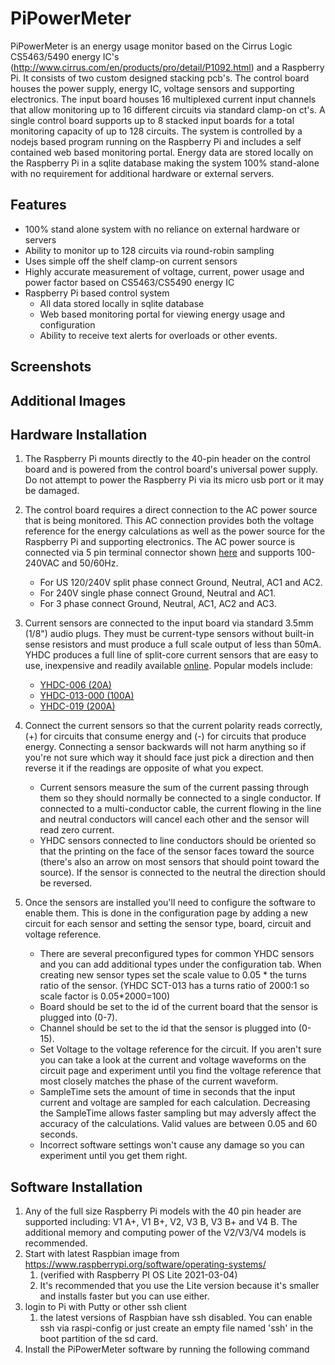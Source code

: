 PiPowerMeter
=====

PiPowerMeter is an energy usage monitor based on the Cirrus Logic CS5463/5490 energy IC's (http://www.cirrus.com/en/products/pro/detail/P1092.html) and a Raspberry Pi.  It consists of two custom designed stacking pcb's.  The control board houses the power supply, energy IC, voltage sensors and supporting electronics.  The input board houses 16 multiplexed current input channels that allow monitoring up to 16 different circuits via standard clamp-on ct's.  A single control board supports up to 8 stacked input boards for a total monitoring capacity of up to 128 circuits.
The system is controlled by a nodejs based program running on the Raspberry Pi and includes a self contained web based monitoring portal.  Energy data are stored locally on the Raspberry Pi in a sqlite database making the system 100% stand-alone with no requirement for additional hardware or external servers.



Features
--------
 - 100% stand alone system with no reliance on external hardware or servers
 - Ability to monitor up to 128 circuits via round-robin sampling
 - Uses simple off the shelf clamp-on current sensors
 - Highly accurate measurement of voltage, current, power usage and power factor based on CS5463/CS5490 energy IC
 - Raspberry Pi based control system
   * All data stored locally in sqlite database
   * Web based monitoring portal for viewing energy usage and configuration
   * Ability to receive text alerts for overloads or other events.

Screenshots
-----------


Additional Images
-----------------

Hardware Installation
---------------------
1. The Raspberry Pi mounts directly to the 40-pin header on the control board and is powered from the control board's universal power supply.  Do not attempt to power the Raspberry Pi via its micro usb port or it may be damaged.
2. The control board requires a direct connection to the AC power source that is being monitored.  This AC connection provides both the voltage reference for the energy calculations as well as the power source for the Raspberry Pi and supporting electronics.  The AC power source is connected via 5 pin terminal connector shown [here](https://raw.githubusercontent.com/crjens/PiPowerMeter/master/Documentation/ACIn.jpg) and supports 100-240VAC and 50/60Hz.  

	- For US 120/240V split phase connect Ground, Neutral, AC1 and AC2.
	- For 240V single phase connect Ground, Neutral and AC1.
	- For 3 phase connect Ground, Neutral, AC1, AC2 and AC3.
3. Current sensors are connected to the input board via standard 3.5mm (1/8") audio plugs.  They must be current-type sensors without built-in sense resistors and must produce a full scale output of less than 50mA.  YHDC produces a full line of split-core current sensors that are easy to use, inexpensive and readily available [online](https://www.ebay.com/sch/i.html?_from=R40&_trksid=m570.l1313&_nkw=yhdc+sct013+sct006+sct019&_sacat=0&LH_TitleDesc=0&_osacat=0&_odkw=yhdc+sct013+sctoo0+sct019&LH_TitleDesc=0). Popular models include:
	- [YHDC-006 (20A)](http://en.yhdc.com/product1311.html?productId=612)
	- [YHDC-013-000 (100A)](http://en.yhdc.com/product1311.html?productId=401)
	- [YHDC-019 (200A)](http://en.yhdc.com/product1311.html?productId=380)
4. Connect the current sensors so that the current polarity reads correctly, (+) for circuits that consume energy and (-) for circuits that produce energy.  Connecting a sensor backwards will not harm anything so if you're not sure which way it should face just pick a direction and then reverse it if the readings are opposite of what you expect. 
	- Current sensors measure the sum of the current passing through them so they should normally be connected to a single conductor.  If connected to a multi-conductor cable, the current flowing in the line and neutral conductors will cancel each other and the sensor will read zero current.
	- YHDC sensors connected to line conductors should be oriented so that the printing on the face of the sensor faces toward the source (there's also an arrow on most sensors that should point toward the source).  If the sensor is connected to the neutral the direction should be reversed.  
5. Once the sensors are installed you'll need to configure the software to enable them.  This is done in the configuration page by adding a new circuit for each sensor and setting the sensor type, board, circuit and voltage reference.
	- There are several preconfigured types for common YHDC sensors and you can add additional types under the configuration tab.  When creating new sensor types set the scale value to 0.05 * the turns ratio of the sensor.  (YHDC SCT-013 has a turns ratio of 2000:1 so scale factor is 0.05*2000=100)
	- Board should be set to the id of the current board that the sensor is plugged into (0-7).
	- Channel should be set to the id that the sensor is plugged into (0-15).
	- Set Voltage to the voltage reference for the circuit.  If you aren't sure you can take a look at the current and voltage waveforms on the circuit page and experiment until you find the voltage reference that most closely matches the phase of the current waveform.
	- SampleTime sets the amount of time in seconds that the input current and voltage are sampled for each calculation.  Decreasing the SampleTime allows faster sampling but may adversly affect the accuracy of the calculations.  Valid values are between 0.05 and 60 seconds.  
	- Incorrect software settings won't cause any damage so you can experiment until you get them right.


Software Installation
---------------------
1. Any of the full size Raspberry Pi models with the 40 pin header are supported including: V1 A+, V1 B+, V2, V3 B, V3 B+ and V4 B.  The additional memory and computing power of the V2/V3/V4 models is recommended.
2. Start with latest Raspbian image from https://www.raspberrypi.org/software/operating-systems/
	1. (verified with Raspberry PI OS Lite 2021-03-04)
	2. It's recommended that you use the Lite version because it's smaller and installs faster but you can use either.
3. login to Pi with Putty or other ssh client
	1. the latest versions of Raspbian have ssh disabled.  You can enable ssh via raspi-config or just create an empty file named 'ssh' in the boot partition of the sd card.
4. Install the PiPowerMeter software by running the following command 
